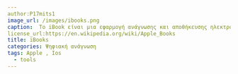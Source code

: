```yaml
---
author:P17mits1
image_url: /images/ibooks.png
caption:  Το iBook είναι μια εφαρμογή ανάγνωσης και αποθήκευσης ηλεκτρονικών βιβλίων από την Apple Inc. για τα λειτουργικά συστήματα και τις συσκευές iOS και macOS . Ανακοινώθηκε, με το όνομα iBooks, σε συνδυασμό με το iPad στις 27 Ιανουαρίου 2010 [1] και κυκλοφόρησε για το iPhone και το iPod Touch στα μέσα του 2010, στο πλαίσιο της ενημέρωσης iOS 4. [2] Αρχικά, το iBooks δεν ήταν προ-φορτωμένο σε συσκευές iOS, αλλά οι χρήστες θα μπορούσαν να το εγκαταστήσουν δωρεάν από το iTunes App Store . 
license_url:https://en.wikipedia.org/wiki/Apple_Books
title: iBooks
categories:	Ψηφιακή ανάγνωση
tags: Apple , Ios
  - tools
---
```





